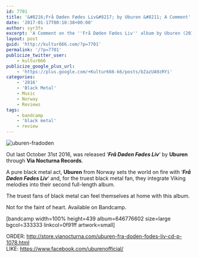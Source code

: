 ```yaml
---
id: 7701
title: '&#8216;Frå Døden Fødes Liv&#8217; by Uburen &#8211; A Comment'
date: '2017-01-17T00:10:38+00:00'
author: syr3fx
excerpt: 'A Comment on the ''Frå Døden Fødes Liv'' album by Uburen (2016).'
layout: post
guid: 'http://kultur666.com/?p=7701'
permalink: '/?p=7701'
publicize_twitter_user:
    - kultur666
publicize_google_plus_url:
    - 'https://plus.google.com/+Kultur666-k6/posts/bZazUA9zRYi'
categories:
    - '2016'
    - 'Black Metal'
    - Music
    - Norway
    - Reviews
tags:
    - bandcamp
    - 'black metal'
    - review
---
```


![uburen-fradoden](http://localhost:8080/wp-content/uploads/2017/01/uburen-fradoden.jpg?w=680)

Out last October 31st 2016, was released ‘***Frå Døden Fødes Liv***‘ by **Uburen** through **Via Nocturna Records**.

A pure black metal act, **Uburen** from Norway sets the world on fire with ‘***Frå Døden Fødes Liv***‘ and, for the truest black metal fan, they integrate Viking melodies into their second full-length album.

The truest fans of black metal can feel themselves at home with this album.

Not for the faint of heart. Available on Bandcamp.

\[bandcamp width=100% height=439 album=646776602 size=large bgcol=333333 linkcol=0f91ff artwork=small\]

ORDER: <http://store.vianocturna.com/uburen-fra-doden-fodes-liv-cd-p-1078.html>  
LIKE: <https://www.facebook.com/uburenofficial/>